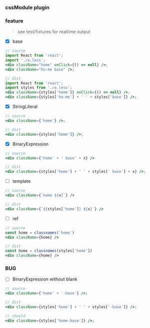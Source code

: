 ### cssModule plugin

### feature

> see test/fixtures for realtime output

- [x] base

```jsx
// source
import React from 'react';
import './a.less';
<div className="home" onClick={() => null} />;
<div className="ho-me base" />;

// dist
import React from 'react';
import styles from './a.less';
<div className={styles['home']} onClick={() => null} />;
<div className={styles['ho-me'] + ' ' + styles['base']} />;
```

- [x] StringLiteral

```jsx
// source
<div className={'home'} />;

// dist
<div className={styles['home']} />;
```

- [x] BinaryExpression

```jsx
// source
<div className={'home' + ' base' + x} />

// dist
<div className={styles['home'] + ' ' + styles[' base'] + x} />;
```

- [ ] template

```jsx
// source
<div className={`home ${x}`} />

// dist
<div className={`${styles['home']} ${x}`} />
```

- [ ] ref

```jsx
// source
const home = classnames('home')
<div className={home} />

// dist
const home = classnames(styles['home'])
<div className={home} />
```

### BUG

- [ ] BinaryExpression without blank

```jsx
// source
<div className={'home' + '-base'} />;

// dist
<div className={styles['home'] + ' ' + styles['-base']} />;

// should
<div className={styles['home-base']} />;
```
